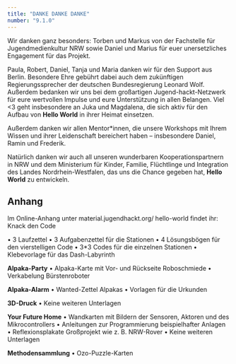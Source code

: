 ```yaml
---
title: "DANKE DANKE DANKE"
number: "9.1.0"
---
```


Wir danken ganz besonders: Torben und Markus von der Fachstelle für Jugendmedienkultur NRW sowie Daniel und Marius für euer unersetzliches Engagement für das Projekt.  

Paula, Robert, Daniel, Tanja und Maria danken wir für den Support aus Berlin. Besondere Ehre gebührt dabei auch dem zukünftigen Regierungssprecher der deutschen Bundesregierung Leonard Wolf. Außerdem bedanken wir uns bei dem großartigen Jugend-hackt-Netzwerk für eure wertvollen Impulse und eure Unterstützung in allen Belangen. Viel <3 geht insbesondere an Juka und Magdalena, die sich aktiv für den Aufbau von **Hello World** in ihrer Heimat einsetzen.  

Außerdem danken wir allen Mentor*innen, die unsere Workshops mit Ihrem Wissen und ihrer Leidenschaft bereichert haben – insbesondere Daniel, Ramin und Frederik.  

Natürlich danken wir auch all unseren wunderbaren Kooperationspartnern in NRW und dem Ministerium für Kinder, Familie, Flüchtlinge und Integration des Landes Nordrhein-Westfalen, das uns die Chance gegeben hat, **Hello World** zu entwickeln.

## Anhang 

Im Online-Anhang unter material.jugendhackt.org/ hello-world findet ihr: Knack den Code  

• 3 Laufzettel
• 3 Aufgabenzettel für die Stationen
• 4 Lösungsbögen für den vierstelligen Code 
• 3*3 Codes für die einzelnen Stationen
• Klebevorlage für das Dash-Labyrinth

**Alpaka-Party**
• Alpaka-Karte mit Vor- und Rückseite Roboschmiede
• Verkabelung Bürstenroboter

**Alpaka-Alarm**
• Wanted-Zettel Alpakas
• Vorlagen für die Urkunden

**3D-Druck**
• Keine weiteren Unterlagen

**Your Future Home**
• Wandkarten mit Bildern der Sensoren, Aktoren und des Mikrocontrollers
• Anleitungen zur Programmierung beispielhafter Anlagen
• Reflexionsplakate Großprojekt wie z. B. NRW-Rover 
• Keine weiteren Unterlagen

**Methodensammlung**
• Ozo-Puzzle-Karten